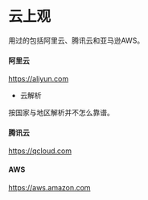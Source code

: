 # 云上观

用过的包括阿里云、腾讯云和亚马逊AWS。



#### 阿里云
https://aliyun.com  

- 云解析

按国家与地区解析并不怎么靠谱。




#### 腾讯云
https://qcloud.com

#### AWS
https://aws.amazon.com









